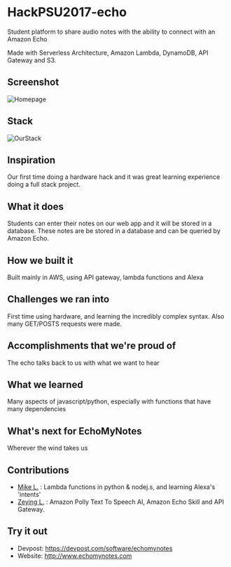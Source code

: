 # HackPSU2017-echo

Student platform to share audio notes with the ability to connect with an Amazon Echo

Made with Serverless Architecture, Amazon Lambda, DynamoDB, API Gateway and S3.

## Screenshot

![Homepage](https://challengepost-s3-challengepost.netdna-ssl.com/photos/production/software_photos/000/564/280/datas/gallery.jpg)

## Stack

![OurStack](https://challengepost-s3-challengepost.netdna-ssl.com/photos/production/software_photos/000/564/273/datas/gallery.jpg)

## Inspiration

Our first time doing a hardware hack and it was great learning experience doing a full stack project.

## What it does

Students can enter their notes on our web app and it will be stored in a database. These notes are be stored in a database and can be queried by Amazon Echo.

## How we built it

Built mainly in AWS, using API gateway, lambda functions and Alexa

## Challenges we ran into

First time using hardware, and learning the incredibly complex syntax. Also many GET/POSTS requests were made.

## Accomplishments that we're proud of

The echo talks back to us with what we want to hear

## What we learned

Many aspects of javascript/python, especially with functions that have many dependencies

## What's next for EchoMyNotes

Wherever the wind takes us

## Contributions
- [Mike L.](https://github.com/Interplay "Mike L.'s Repository") : Lambda functions in python & nodej.s, and learning Alexa's 'intents'
- [Zeying L.](https://github.com/zeyingli "Zeying L.'s Repository") : Amazon Polly Text To Speech AI, Amazon Echo Skill and API Gateway.

## Try it out

- Devpost: https://devpost.com/software/echomynotes
- Website: http://www.echomynotes.com

